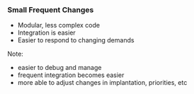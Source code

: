 ### Small Frequent Changes

* Modular, less complex code
* Integration is easier
* Easier to respond to changing demands

Note:
* easier to debug and manage
* frequent integration becomes easier
* more able to adjust changes in implantation, priorities, etc

